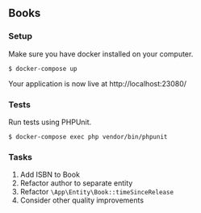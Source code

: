 ## Books

### Setup

Make sure you have docker installed on your computer.

```shell script
$ docker-compose up
```

Your application is now live at http://localhost:23080/

### Tests

Run tests using PHPUnit.

```shell script
$ docker-compose exec php vendor/bin/phpunit
```

### Tasks

1. Add ISBN to Book
2. Refactor author to separate entity
3. Refactor `\App\Entity\Book::timeSinceRelease`
4. Consider other quality improvements
